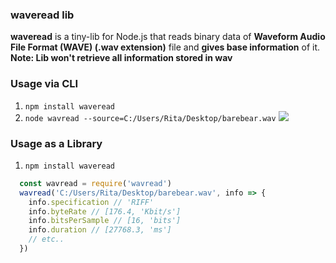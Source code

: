 ### waveread lib
**waveread** is a tiny-lib for Node.js that reads binary data of **Waveform Audio File Format (WAVE) (.wav extension)** file and **gives base information** of it. **Note: Lib won't retrieve all information stored in wav**

### Usage via CLI
1) `npm install waveread`
2) `node wavread --source=C:/Users/Rita/Desktop/barebear.wav`
![](https://raw.githubusercontent.com/hypotenuse/githubimages/master/wavread/d1.PNG)

### Usage as a Library
1) `npm install waveread`
```js
  const wavread = require('wavread')
  wavread('C:/Users/Rita/Desktop/barebear.wav', info => {
    info.specification // 'RIFF'
    info.byteRate // [176.4, 'Kbit/s']
    info.bitsPerSample // [16, 'bits']
    info.duration // [27768.3, 'ms']
    // etc..
  })
```
